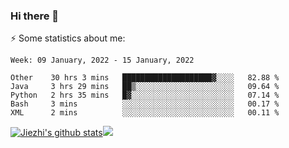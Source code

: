 ### Hi there 👋

⚡ Some statistics about me:


<!--START_SECTION:waka-->
```text
Week: 09 January, 2022 - 15 January, 2022

Other    30 hrs 3 mins   ████████████████████▓░░░░   82.88 % 
Java     3 hrs 29 mins   ██▒░░░░░░░░░░░░░░░░░░░░░░   09.64 % 
Python   2 hrs 35 mins   █▓░░░░░░░░░░░░░░░░░░░░░░░   07.14 % 
Bash     3 mins          ░░░░░░░░░░░░░░░░░░░░░░░░░   00.17 % 
XML      2 mins          ░░░░░░░░░░░░░░░░░░░░░░░░░   00.11 % 
```
<!--END_SECTION:waka-->





[![Jiezhi's github stats](https://github-readme-stats.vercel.app/api?username=Jiezhi&show_icons=true)](https://github.com/Jiezhi/github-readme-stats)[![](https://stats.justsong.cn/api/leetcode/?username=Jiezhi)](https://leetcode.com/Jiezhi/) 
<!--
[![Top Langs](https://github-readme-stats.vercel.app/api/top-langs/?username=Jiezhi&hide=javascript,html)](https://github.com/Jiezhi/github-readme-stats)

**Jiezhi/Jiezhi** is a ✨ _special_ ✨ repository because its `README.md` (this file) appears on your GitHub profile.

Here are some ideas to get you started:

- 🔭 I’m currently working on ...
- 🌱 I’m currently learning ...
- 👯 I’m looking to collaborate on ...
- 🤔 I’m looking for help with ...
- 💬 Ask me about ...
- 📫 How to reach me: ...
- 😄 Pronouns: ...
- ⚡ Fun fact: ...
-->

